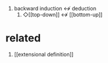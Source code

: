 1. backward induction ↮ deduction
	1. ◇[[top-down]] ↮ [[bottom-up]]

# related
1. [[extensional definition]]